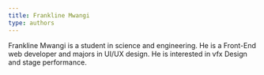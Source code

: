 ```yaml
---
title: Frankline Mwangi
type: authors
---
```


Frankline Mwangi is a student in science and engineering. He is a Front-End web developer and majors in UI/UX design. He is interested in vfx Design and stage performance.
